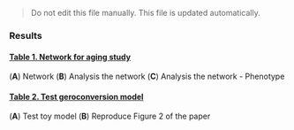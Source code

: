 > Do not edit this file manually. This file is updated automatically.

### Results
#### [Table 1. Network for aging study](table_s1)
(**A**) Network (**B**) Analysis the network (**C**) Analysis the network - Phenotype
#### [Table 2. Test geroconversion model](table_s2)
(**A**) Test toy model (**B**) Reproduce Figure 2 of the paper
